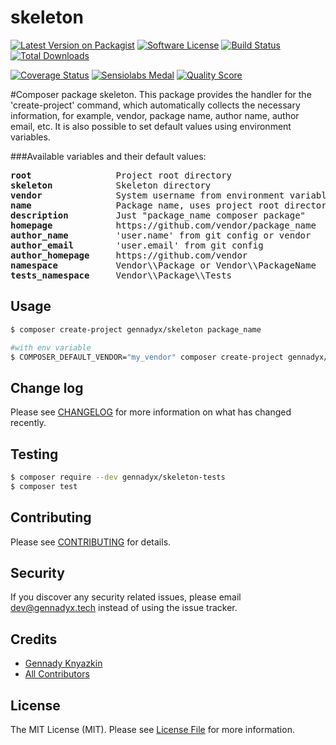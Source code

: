# skeleton

[![Latest Version on Packagist][ico-version]][link-packagist]
[![Software License][ico-license]](LICENSE)
[![Build Status][ico-travis]][link-travis]
[![Total Downloads][ico-downloads]][link-downloads]

[![Coverage Status][ico-coverage]][link-coverage]
[![Sensiolabs Medal][ico-code-quality-sensio]][link-code-quality-sensio]
[![Quality Score][ico-code-quality-scrutinizer]][link-code-quality-scrutinizer]

#Composer package skeleton.
This package provides the handler for the 'create-project' command, which automatically collects the necessary information, for example, vendor, package name, author name, author email, etc. It is also possible to set default values using environment variables.

###Available variables and their default values:
<pre>
<b>root</b>                Project root directory
<b>skeleton</b>            Skeleton directory
<b>vendor</b>              System username from environment variable
<b>name</b>                Package name, uses project root directory basename
<b>description</b>         Just "package_name composer package"
<b>homepage</b>            https://github.com/vendor/package_name
<b>author_name</b>         'user.name' from git config or vendor
<b>author_email</b>        'user.email' from git config
<b>author_homepage</b>     https://github.com/vendor
<b>namespace</b>           Vendor\\Package or Vendor\\PackageName
<b>tests_namespace</b>     Vendor\\Package\\Tests
</pre>

## Usage

``` bash
$ composer create-project gennadyx/skeleton package_name

#with env variable
$ COMPOSER_DEFAULT_VENDOR="my_vendor" composer create-project gennadyx/skeleton package_name
```

## Change log

Please see [CHANGELOG](CHANGELOG.md) for more information on what has changed recently.

## Testing

``` bash
$ composer require --dev gennadyx/skeleton-tests
$ composer test
```

## Contributing

Please see [CONTRIBUTING](CONTRIBUTING.md) for details.

## Security

If you discover any security related issues, please email dev@gennadyx.tech instead of using the issue tracker.

## Credits

- [Gennady Knyazkin][link-author]
- [All Contributors][link-contributors]

## License

The MIT License (MIT). Please see [License File](LICENSE) for more information.

[ico-version]: https://img.shields.io/packagist/v/gennadyx/skeleton.svg?style=flat
[ico-license]: https://img.shields.io/packagist/l/gennadyx/skeleton.svg?style=flat
[ico-travis]: https://img.shields.io/travis/gennadyx/skeleton/master.svg?style=flat
[ico-coverage]: https://img.shields.io/scrutinizer/coverage/g/gennadyx/skeleton.svg?style=flat
[ico-code-quality-scrutinizer]: https://img.shields.io/scrutinizer/g/gennadyx/skeleton.svg?style=flat
[ico-code-quality-sensio]: https://insight.sensiolabs.com/projects/8a05f05b-d1c9-40b1-8c87-5a251f712f4d/mini.png
[ico-downloads]: https://img.shields.io/packagist/dt/gennadyx/skeleton.svg?style=flat

[link-packagist]: https://packagist.org/packages/gennadyx/skeleton
[link-travis]: https://travis-ci.org/gennadyx/skeleton
[link-coverage]: https://scrutinizer-ci.com/g/gennadyx/skeleton/code-structure
[link-code-quality-scrutinizer]: https://scrutinizer-ci.com/g/gennadyx/skeleton
[link-code-quality-sensio]: https://insight.sensiolabs.com/projects/8a05f05b-d1c9-40b1-8c87-5a251f712f4d
[link-downloads]: https://packagist.org/packages/gennadyx/skeleton
[link-author]: http://gennadyx.tech
[link-contributors]: https://github.com/gennadyx/skeleton/contributors